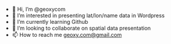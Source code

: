 - 👋 Hi, I’m @geoxycom
- 👀 I’m interested in presenting lat/lon/name data in Wordpress
- 🌱 I’m currently learning Github
- 💞️ I’m looking to collaborate on spatial data presentation
- 📫 How to reach me geoxy.com@gmail.com

<!---
geoxycom/geoxycom is a ✨ special ✨ repository because its `README.md` (this file) appears on your GitHub profile.
You can click the Preview link to take a look at your changes.
--->
